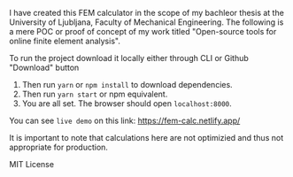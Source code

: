 I have created this FEM calculator in the scope of my bachleor thesis at the University of Ljubljana, Faculty of Mechanical Engineering. The following is a mere POC or proof of concept of my work titled "Open-source tools for online finite element analysis".

To run the project download it locally either through CLI or Github "Download" button
1. Then run `yarn` or `npm install` to download dependencies. 
2. Then run `yarn start` or npm equivalent.
3. You are all set. The browser should open `localhost:8000`.

You can see `live demo` on this link: https://fem-calc.netlify.app/

It is important to note that calculations here are not optimizied and thus not appropriate for production.


MIT License